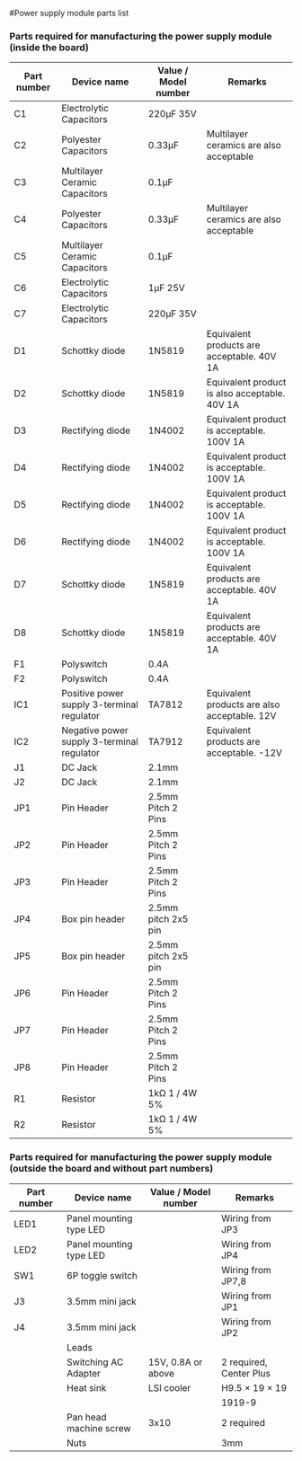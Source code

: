 #Power supply module parts list

### Parts required for manufacturing the power supply module (inside the board)

Part number | Device name | Value / Model number | Remarks |
| ---- | ------------ | -------------- | -------------- |
| C1 | Electrolytic Capacitors | 220μF 35V | |
| C2 | Polyester Capacitors | 0.33μF | Multilayer ceramics are also acceptable |
| C3 | Multilayer Ceramic Capacitors | 0.1μF | |
| C4 | Polyester Capacitors | 0.33μF | Multilayer ceramics are also acceptable |
C5 | Multilayer Ceramic Capacitors | 0.1μF | |
| C6 | Electrolytic Capacitors | 1μF 25V | |
| C7 | Electrolytic Capacitors | 220μF 35V | |
| D1 | Schottky diode | 1N5819 | Equivalent products are acceptable. 40V 1A |
| D2 | Schottky diode | 1N5819 | Equivalent product is also acceptable. 40V 1A |
| D3 | Rectifying diode | 1N4002 | Equivalent product is acceptable. 100V 1A |
| D4 | Rectifying diode | 1N4002 | Equivalent product is acceptable. 100V 1A |
| D5 | Rectifying diode | 1N4002 | Equivalent product is acceptable. 100V 1A |
| D6 | Rectifying diode | 1N4002 | Equivalent product is acceptable. 100V 1A |
| D7 | Schottky diode | 1N5819 | Equivalent products are acceptable. 40V 1A |
| D8 | Schottky diode | 1N5819 | Equivalent products are acceptable. 40V 1A |
| F1 | Polyswitch | 0.4A | |
| F2 | Polyswitch | 0.4A | |
IC1 | Positive power supply 3-terminal regulator | TA7812 | Equivalent products are also acceptable. 12V |
IC2 | Negative power supply 3-terminal regulator | TA7912 | Equivalent products are acceptable. -12V |
| J1 | DC Jack | 2.1mm | |
| J2 | DC Jack | 2.1mm | |
JP1 | Pin Header | 2.5mm Pitch 2 Pins | |
JP2 | Pin Header | 2.5mm Pitch 2 Pins | |
JP3 | Pin Header | 2.5mm Pitch 2 Pins | |
JP4 | Box pin header | 2.5mm pitch 2x5 pin | |
JP5 | Box pin header | 2.5mm pitch 2x5 pin | |
JP6 | Pin Header | 2.5mm Pitch 2 Pins | |
JP7 | Pin Header | 2.5mm Pitch 2 Pins | |
JP8 | Pin Header | 2.5mm Pitch 2 Pins | |
| R1 | Resistor | 1kΩ 1 / 4W 5% | |
| R2 | Resistor | 1kΩ 1 / 4W 5% | |

### Parts required for manufacturing the power supply module (outside the board and without part numbers)

Part number | Device name | Value / Model number | Remarks |
| ---- | ------------- | ---------- | ------------ |
| LED1 | Panel mounting type LED | | Wiring from JP3 |
| LED2 | Panel mounting type LED | | Wiring from JP4 |
SW1 | 6P toggle switch | | Wiring from JP7,8 |
| J3 | 3.5mm mini jack | | Wiring from JP1 |
| J4 | 3.5mm mini jack | | Wiring from JP2 |
| | Leads | | |
| | Switching AC Adapter | 15V, 0.8A or above | 2 required, Center Plus |
| | Heat sink | LSI cooler | H9.5 × 19 × 19 |
| | | | 1919-9 |
| | Pan head machine screw | 3x10 | 2 required |
| | Nuts | | 3mm |
